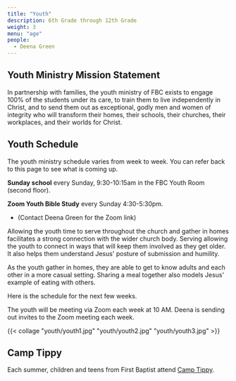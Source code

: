 ```yaml
---
title: "Youth"
description: 6th Grade through 12th Grade
weight: 3
menu: "age"
people:
  - Deena Green
---
```


## Youth Ministry Mission Statement

In partnership with families, the youth ministry of FBC exists to engage 100% of the students under its care, to train them to live independently in Christ, and to send them out as exceptional, godly men and women of integrity who will transform their homes, their schools, their churches, their workplaces, and their worlds for Christ.

## Youth Schedule

The youth ministry schedule varies from week to week. You can refer back to this page to see what is coming up.

**Sunday school** every Sunday, 9:30-10:15am in the FBC Youth Room (second floor).

**Zoom Youth Bible Study** every Sunday 4:30-5:30pm.
- (Contact Deena Green for the Zoom link)

Allowing the youth time to serve throughout the church and gather in homes facilitates a strong connection with the wider church body. Serving allowing the youth to connect in ways that will keep them involved as they get older. It also helps them understand Jesus' posture of submission and humility.

As the youth gather in homes, they are able to get to know adults and each other in a more casual setting. Sharing a meal together also models Jesus' example of eating with others.

Here is the schedule for the next few weeks.

<!-- {{< youth-schedule >}} -->

The youth will be meeting via Zoom each week at 10 AM. Deena is sending out invites to the Zoom meeting each week.

{{< collage "youth/youth1.jpg" "youth/youth2.jpg"
 "youth/youth3.jpg" >}}


## Camp Tippy

Each summer, children and teens from First Baptist attend [Camp Tippy](https://sites.google.com/site/camptippecanoe/home).
